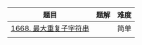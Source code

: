 | 题目                                                         | 题解 | 难度 |
| ------------------------------------------------------------ | ---- | ---- |
| [1668. 最大重复子字符串](https://leetcode.cn/problems/maximum-repeating-substring/) |      | 简单 |
|                                                              |      |      |

